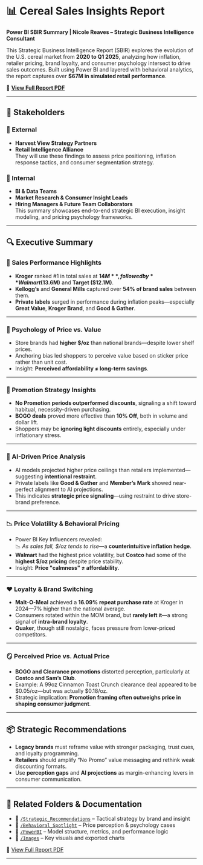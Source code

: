# 📊 Cereal Sales Insights Report  
**Power BI SBIR Summary | Nicole Reaves – Strategic Business Intelligence Consultant**

This Strategic Business Intelligence Report (SBIR) explores the evolution of the U.S. cereal market from **2020 to Q1 2025**, analyzing how inflation, retailer pricing, brand loyalty, and consumer psychology intersect to drive sales outcomes. Built using Power BI and layered with behavioral analytics, the report captures over **$67M in simulated retail performance**.

📎 [**View Full Report PDF**](/Cereal_Sales_Power_BI_Report/Cereal_Sales_Performance_Inflattion_Pricing_Consumer_Loyalty_Insights.pdf)

---

## 👥 Stakeholders

### 🔹 External
- **Harvest View Strategy Partners**  
- **Retail Intelligence Alliance**  
They will use these findings to assess price positioning, inflation response tactics, and consumer segmentation strategy.

### 🔹 Internal
- **BI & Data Teams**  
- **Market Research & Consumer Insight Leads**  
- **Hiring Managers & Future Team Collaborators**  
This summary showcases end-to-end strategic BI execution, insight modeling, and pricing psychology frameworks.

---

## 🔍 Executive Summary

### 🛒 Sales Performance Highlights
- **Kroger** ranked #1 in total sales at **$14M**, followed by **Walmart ($13.6M)** and **Target ($12.1M)**.
- **Kellogg’s** and **General Mills** captured over **54% of brand sales** between them.
- **Private labels** surged in performance during inflation peaks—especially **Great Value**, **Kroger Brand**, and **Good & Gather**.

---

### 🧠 Psychology of Price vs. Value
- Store brands had **higher $/oz** than national brands—despite lower shelf prices.
- Anchoring bias led shoppers to perceive value based on sticker price rather than unit cost.
- Insight: **Perceived affordability ≠ long-term savings**.

---

### 🎯 Promotion Strategy Insights
- **No Promotion periods outperformed discounts**, signaling a shift toward habitual, necessity-driven purchasing.
- **BOGO deals** proved more effective than **10% Off**, both in volume and dollar lift.
- Shoppers may be **ignoring light discounts** entirely, especially under inflationary stress.

---

### 🧪 AI-Driven Price Analysis
- AI models projected higher price ceilings than retailers implemented—suggesting **intentional restraint**.
- Private labels like **Good & Gather** and **Member’s Mark** showed near-perfect alignment to AI projections.
- This indicates **strategic price signaling**—using restraint to drive store-brand preference.

---

### 📉 Price Volatility & Behavioral Pricing
- Power BI Key Influencers revealed:  
  📉 *As sales fall, $/oz tends to rise*—a **counterintuitive inflation hedge**.
- **Walmart** had the highest price volatility, but **Costco** had some of the **highest $/oz pricing** despite price stability.
- Insight: **Price "calmness" ≠ affordability**.

---

### ❤️ Loyalty & Brand Switching
- **Malt-O-Meal** achieved a **16.09% repeat purchase rate** at Kroger in 2024—7% higher than the national average.
- Consumers rotated within the MOM brand, but **rarely left it**—a strong signal of **intra-brand loyalty**.
- **Quaker**, though still nostalgic, faces pressure from lower-priced competitors.

---

### 🪞 Perceived Price vs. Actual Price
- **BOGO and Clearance promotions** distorted perception, particularly at **Costco and Sam’s Club**.
- Example: A 99oz Cinnamon Toast Crunch clearance deal appeared to be $0.05/oz—but was actually $0.18/oz.
- Strategic implication: **Promotion framing often outweighs price in shaping consumer judgment**.

---

## 📦 Strategic Recommendations
- **Legacy brands** must reframe value with stronger packaging, trust cues, and loyalty programming.
- **Retailers** should amplify “No Promo” value messaging and rethink weak discounting formats.
- Use **perception gaps** and **AI projections** as margin-enhancing levers in consumer communication.

---

## 🔗 Related Folders & Documentation
- 📂 [`/Strategic_Recommendations`](../Strategic_Recommendations) – Tactical strategy by brand and insight  
- 📂 [`/Behavioral_Spotlight`](../Behavioral_Spotlight) – Price perception & psychology cases  
- 📂 [`/PowerBI`](../PowerBI) – Model structure, metrics, and performance logic  
- 📂 [`/Images`](../Images) – Key visuals and exported charts

📎 [View Full Report PDF](./Cereal_Sales_Power_BI_Report/Cereal_Sales_Performance_Inflattion_Pricing_Consumer_Loyalty_Insights.pdf)

---
